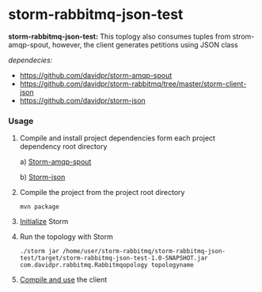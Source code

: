 storm-rabbitmq-json-test
========================

**storm-rabbitmq-json-test:** This toplogy also consumes tuples from strom-amqp-spout, however, the client generates petitions using JSON class
  
  *dependecies:*
  
  * https://github.com/davidpr/storm-amqp-spout
  * https://github.com/davidpr/storm-rabbitmq/tree/master/storm-client-json
  * https://github.com/davidpr/storm-json

### Usage

1. Compile and install project dependencies form each project dependency root directory

    a) [Storm-amqp-spout](https://github.com/davidpr/storm-amqp-spout)
    
    b) [Storm-json](https://github.com/davidpr/storm-json)

2. Compile the project from the project root directory

     `mvn package`
    
3. [Initialize](https://github.com/davidpr/storm-tutorial/wiki/Single-node-installation#initializing-storm) Storm

4. Run the topology with Storm 

    `./storm jar /home/user/storm-rabbitmq/storm-rabbitmq-json-test/target/storm-rabbitmq-json-test-1.0-SNAPSHOT.jar`
    `com.davidpr.rabbitmq.Rabbitmqopology topologyname`
    
5. [Compile and use](https://github.com/davidpr/storm-rabbitmq/tree/master/storm-client-json) the client




  



